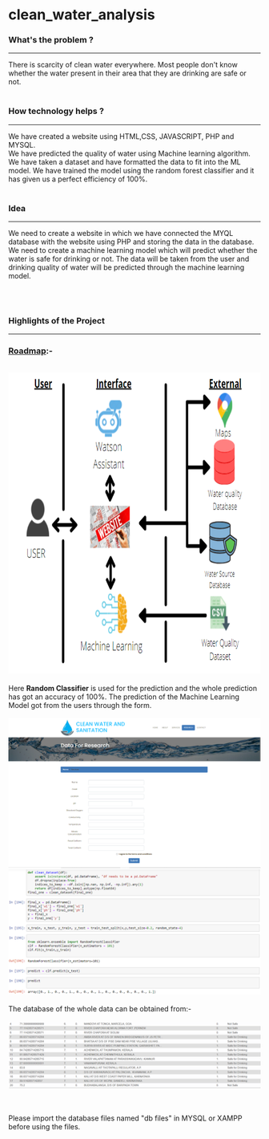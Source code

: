 # clean_water_analysis

<h3>What's the problem ?</h3><hr>
There is scarcity of clean water everywhere. Most people don't know whether the water present in their area that they are drinking are safe or not.
<br><br>
<h3>How technology helps ?</h3><hr>
We have created a website using HTML,CSS, JAVASCRIPT, PHP and MYSQL. <br> 
We have predicted the quality of water using Machine learning algorithm. We have taken a dataset and have formatted the data to fit into the ML model. We have trained the model using the random forest classifier and it has given us a perfect efficiency of 100%.<br><br>
<h3>Idea</h3><hr>
We need to create a website in which we have connected the MYQL database with the website using PHP and storing the data in the database. We need to create a machine learning model which will predict whether the water is safe for drinking or not. The data will be taken from the user and drinking quality of water will be predicted through the machine learning model.

<br><br>
<h3>Highlights of the Project</h3><hr>
<h3><u> Roadmap</u>:-</h3><br>
<img src="/clean_water/images/roadmap.PNG" height=600 width=800>
<br><br>
Here <b>Random Classifier</b> is used for the prediction and the whole prediction has got an accuracy of 100%. The prediction of the Machine Learning Model got from the users through the form.<br><br>
<img src="/clean_water/images/form.PNG">
<img src="/clean_water/images/ML Pred1.PNG"><br><br>
The database of the whole data can be obtained from:- 
<br><br>
<img src="/clean_water/images/database.PNG">

<br><br>
Please import the database files named "db files" in MYSQL or XAMPP before using the files.  


